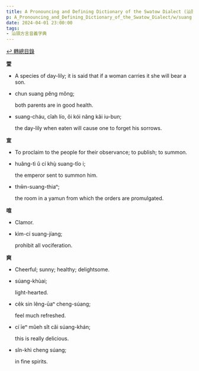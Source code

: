 ```yaml
---
title: A Pronouncing and Defining Dictionary of the Swatow Dialect (汕頭方言音義字典) / suang
p: A_Pronouncing_and_Defining_Dictionary_of_the_Swatow_Dialect/w/suang
date: 2024-04-01 23:00:00
tags: 
- 汕頭方言音義字典
---
```


[↩️ 轉總目錄](/A_Pronouncing_and_Defining_Dictionary_of_the_Swatow_Dialect)


**萱**
- A species of day-lily; it is said that if a woman carries it she will bear a son.

- chun suang pĕng mŏng;

  both parents are in good health.

- suang-cháu, cîah lío, ŏi kói nâng kâi iu-bun;

  the day-lily when eaten will cause one to forget his sorrows.

**宣**
- To proclaim to the people for their observance; to publish; to summon.

- huâng-tì ŭ cí khṳ̀ suang-tĭo i;

  the emperor sent to summon him.

- thŵn-suang-thiaⁿ;

  the room in a yamun from which the orders are promulgated.

**喧**
- Clamor.

- kìm-cí suang-jíang;

  prohibit all vociferation.

**爽**
- Cheerful; sunny; healthy; delightsome.

- súang-khùai;

  light-hearted.

- cêk sin lêng-ūaⁿ cheng-súang;

  feel much refreshed.

- cí īeⁿ mûeh sît căi súang-khán;

  this is really delicious.

- sîn-khì cheng súang;

  in fine spirits.